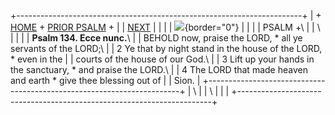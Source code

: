 +-----------------------------------------------------------------------+
| \+ [HOME](../index.html) + [PRIOR PSALM](Ps133.html) +                |
| [NEXT](Ps135.html)                                                    |
|                                                                       |
| ![](http://stats.superstats.com/b/ss/DAVIDMCMANNES/1){border="0"}     |
|                                                                       |
| PSALM +\                                                              |
| \                                                                     |
|                                                                       |
| **Psalm 134. Ecce nunc.**\                                            |
| BEHOLD now, praise the LORD, \* all ye servants of the LORD;\         |
| 2 Ye that by night stand in the house of the LORD, \* even in the     |
| courts of the house of our God.\                                      |
| 3 Lift up your hands in the sanctuary, \* and praise the LORD.\       |
| 4 The LORD that made heaven and earth \* give thee blessing out of    |
| Sion.                                                                 |
+-----------------------------------------------------------------------+
| \                                                                     |
| \                                                                     |
| [](http://www.episcopalnet.org/DBS/DOR.html)                          |
+-----------------------------------------------------------------------+
